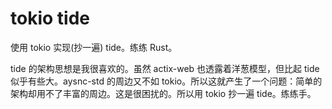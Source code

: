 # tokio tide

使用 tokio 实现(抄一遍) tide。练练 Rust。

tide 的架构思想是我很喜欢的。虽然 actix-web 也透露着洋葱模型，但比起 tide 似乎有些大。aysnc-std 的周边又不如 tokio。所以这就产生了一个问题：简单的架构却用不了丰富的周边。这是很困扰的。所以用 tokio 抄一遍 tide。练练手。